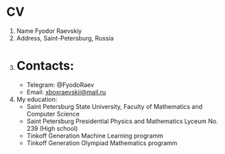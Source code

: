# CV

1. Name
   Fyodor Raevskiy
2. Address,
   Saint-Petersburg, Russia
3. # Contacts:
   - Telegram: @FyodoRaev
   - Email:  xboxraevskii@mail.ru    
4. My education:
   - Saint Petersburg State University, Faculty of Mathematics and Computer Science
   - Saint Petersburg Presidential Physics and Mathematics Lyceum No. 239 (High school)
   - Tinkoff Generation Machine Learning programm 
   - Tinkoff Generation Olympiad Mathematics programm

